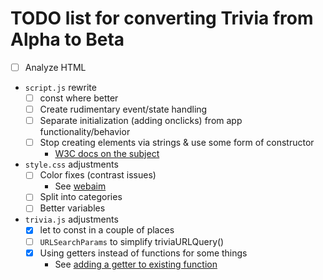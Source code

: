 # TODO list for converting Trivia from Alpha to Beta

- [ ] Analyze HTML
- `script.js` rewrite
    - [ ] const where better
    - [ ] Create rudimentary event/state handling
    - [ ] Separate initialization (adding onclicks) from app functionality/behavior
    - [ ] Stop creating elements via strings & use some form of constructor
        - [W3C docs on the subject](https://www.w3schools.com/js/js_htmldom_nodes.asp)
- `style.css` adjustments
    - [ ] Color fixes (contrast issues)
        - See [webaim](https://webaim.org/articles/contrast/)
    - [ ] Split into categories
    - [ ] Better variables
- `trivia.js` adjustments
    - [x] let to const in a couple of places
    - [ ] `URLSearchParams` to simplify triviaURLQuery()
    - [x] Using getters instead of functions for some things
        - See [adding a getter to existing function](https://stackoverflow.com/a/37808429)


